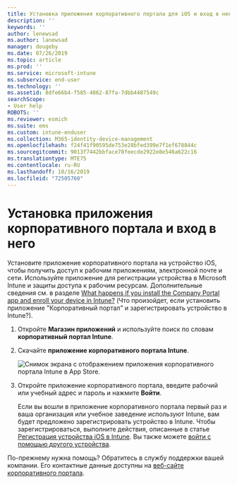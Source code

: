 ```yaml
---
title: Установка приложения корпоративного портала для iOS и вход в него | Документы Майкрософт
description: ''
keywords: ''
author: lenewsad
ms.author: lanewsad
manager: dougeby
ms.date: 07/26/2019
ms.topic: article
ms.prod: ''
ms.service: microsoft-intune
ms.subservice: end-user
ms.technology: ''
ms.assetid: 8dfe66b4-f585-4862-87fa-7dbb4487549c
searchScope:
- User help
ROBOTS: ''
ms.reviewer: esmich
ms.suite: ems
ms.custom: intune-enduser
ms.collection: M365-identity-device-management
ms.openlocfilehash: f24f41f90595de753e28bfed399e7f1ef678844c
ms.sourcegitcommit: 9013f7442bbface78feecde2922e8e546a622c16
ms.translationtype: MTE75
ms.contentlocale: ru-RU
ms.lasthandoff: 10/16/2019
ms.locfileid: "72505760"
---
```

# <a name="install-and-sign-in-to-the-company-portal-app"></a>Установка приложения корпоративного портала и вход в него

Установите приложение корпоративного портала на устройство iOS, чтобы получить доступ к рабочим приложениям, электронной почте и сети. Используйте приложение для регистрации устройства в Microsoft Intune и защиты доступа к рабочим ресурсам. Дополнительные сведения см. в разделе [What happens if you install the Company Portal app and enroll your device in Intune?](what-happens-if-you-install-the-company-portal-app-and-enroll-your-device-in-intune-ios.md) (Что произойдет, если установить приложение "Корпоративный портал" и зарегистрировать устройство в Intune?).

1. Откройте **Магазин приложений** и используйте поиск по словам **корпоративный портал Intune**.

2. Скачайте **приложение корпоративного портала Intune**.

    ![Снимок экрана с отображением приложения корпоративного портала Intune в App Store.](./media/cp-ios-redesign-after-1904.PNG)  

3. Откройте приложение корпоративного портала, введите рабочий или учебный адрес и пароль и нажмите **Войти**.

    Если вы вошли в приложение корпоративного портала первый раз и ваша организация или учебное заведение используют Intune, вам будет предложено зарегистрировать устройство в Intune. Чтобы зарегистрироваться, выполните действия, описанные в статье [Регистрация устройства iOS в Intune](enroll-your-device-in-intune-ios.md). Вы также можете [войти с помощью другого устройства](https://docs.microsoft.com/intune-user-help/sign-in-to-the-company-portal#sign-in-from-another-device).

По-прежнему нужна помощь? Обратитесь в службу поддержки вашей компании. Его контактные данные доступны на [веб-сайте корпоративного портала](https://go.microsoft.com/fwlink/?linkid=2010980).
